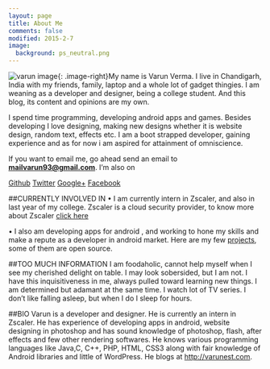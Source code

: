 ```yaml
---
layout: page
title: About Me
comments: false
modified: 2015-2-7
image:
  background: ps_neutral.png
---
```

![varun image]({{site.url}}/images/varun.jpg){: .image-right}My name is Varun Verma. I live in Chandigarh, India with my friends, family, laptop and a whole lot of gadget thingies. I am weaning as a developer and designer, being a college student. And this blog, its content and opinions are my own.

I spend time programming, developing android apps and games. Besides developing I love designing, making new designs whether it is website design, random text, effects etc. I am a boot strapped developer, gaining experience and as for now i am aspired for attainment of omniscience.

If you want to email me, go ahead send an email to **mailvarun93@gmail.com**. I’m also on

<div markdown="0"><a href="http://www.github.com/varunest" class="btn">Github</a>   <a href="http://www.twitter.com/varunest" class="btn btn-info">Twitter</a> <a href="http://plus.google.com/u/0/+varunverma93/posts" class="btn btn-danger">Google+</a> <a href="https://www.facebook.com/mailvarun93" class="btn btn-success">Facebook</a></div>

##CURRENTLY INVOLVED IN 
•     I am currently intern in Zscaler, and also in last year of my college. Zscaler is a cloud security provider, to know more about Zscaler [click here](en.wikipedia.org/wiki/Zscaler)

•     I also am developing apps for android , and working to hone my skills and make a repute as a developer in android market. Here are my few [projects](www.varunest.github.io/ProjectWardrobe), some of them are open source. 

##TOO MUCH INFORMATION
I am foodaholic, cannot help myself when I see my cherished delight on table. I may look sobersided, but I am not. I have this inquisitiveness in me, always pulled toward learning new things. I am determined but adamant at the same time. I watch lot of TV series. I don’t like falling asleep, but when I do I sleep for hours.

##BIO
Varun is a developer and designer. He is currently an intern in Zscaler. He has experience of developing apps in android, website designing in photoshop and has sound knowledge of photoshop, flash, after effects and few other rendering softwares. He knows various programming languages like Java,C, C++, PHP, HTML, CSS3 along with fair knowledge of Android libraries and little of WordPress. He blogs at http://varunest.com.

